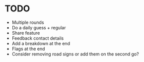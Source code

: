 # TODO
- Multiple rounds
- Do a daily guess + regular
- Share feature
- Feedback contact details
- Add a breakdown at the end
- Flags at the end
- Consider removing road signs or add them on the second go?
